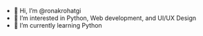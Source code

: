 - 👋 Hi, I’m @ronakrohatgi
- 👀 I’m interested in Python, Web development, and UI/UX Design
- 🌱 I’m currently learning Python
<!-- - 💞️ I’m looking to collaborate on ...
- 📫 How to reach me ... -->

<!---
ronakrohatgi/ronakrohatgi is a ✨ special ✨ repository because its `README.md` (this file) appears on your GitHub profile.
You can click the Preview link to take a look at your changes.
--->

